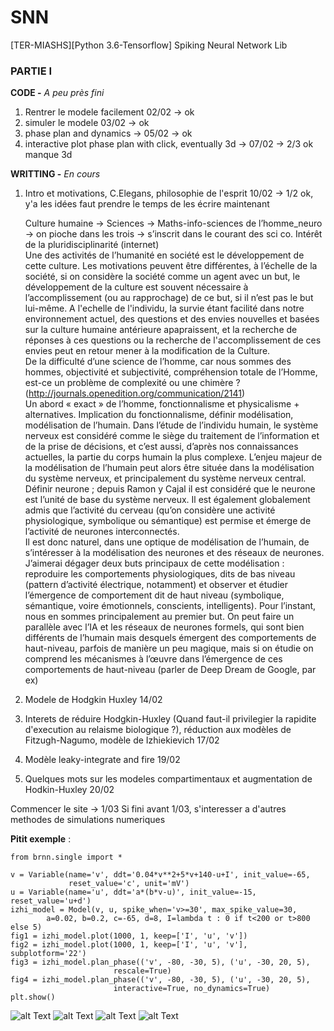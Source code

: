 # SNN
[TER-MIASHS][Python 3.6-Tensorflow] Spiking Neural Network Lib

### PARTIE I

**CODE -** *A peu près fini*
1. Rentrer le modele facilement 02/02 -> ok 
2. simuler le modele 03/02 -> ok
3. phase plan and dynamics -> 05/02 -> ok
4. interactive plot phase plan with click, eventually 3d -> 07/02 -> 2/3 ok manque 3d

**WRITTING -** *En cours*
1. Intro et motivations, C.Elegans, philosophie de l'esprit 10/02 -> 1/2 ok, y'a les idées faut prendre le temps de les écrire maintenant

	Culture humaine -> Sciences -> Maths-info-sciences de l’homme_neuro -> on pioche dans les trois -> s’inscrit dans le courant des sci co. Intérêt de la pluridisciplinarité (internet)  
Une des activités de l’humanité en société est le développement de cette culture. Les motivations peuvent être différentes, à l’échelle de la société, si on considère la société comme un agent avec un but, le développement de la culture est souvent nécessaire à l’accomplissement (ou au rapprochage) de ce but, si il n’est pas le but lui-même. A l'echelle de l'individu, la survie étant facilité dans notre environnement actuel, des questions et des envies nouvelles et basées sur la culture humaine antérieure apapraissent, et la recherche de réponses à ces questions ou la recherche de l'accomplissement de ces envies peut en retour mener à la modification de la Culture.    
De la difficulté d’une science de l’homme, car nous sommes des hommes, objectivité et subjectivité, compréhension totale de l’Homme, est-ce un problème de complexité ou une chimère ? (http://journals.openedition.org/communication/2141)  
Un abord « exact » de l’homme, fonctionnalisme et physicalisme + alternatives. Implication du fonctionnalisme, définir modélisation, modélisation de l’humain. Dans l’étude de l’individu humain, le système nerveux est considéré comme le siège du traitement de l’information et de la prise de décisions, et c’est aussi, d’après nos connaissances actuelles, la partie du corps humain la plus complexe. L’enjeu majeur de la modélisation de l’humain peut alors être située dans la modélisation du système nerveux, et principalement du système nerveux central.   
Définir neurone ; depuis Ramon y Cajal il est considéré que le neurone est l’unité de base du système nerveux. Il est également globalement admis que l’activité du cerveau (qu’on considère une activité physiologique, symbolique ou sémantique) est permise et émerge de l’activité de neurones interconnectés.  
Il est donc naturel, dans une optique de modélisation de l’humain, de s’intéresser à la modélisation des neurones et des réseaux de neurones. J’aimerai dégager deux buts principaux de cette modélisation : reproduire les comportements physiologiques, dits de bas niveau (pattern d’activité électrique, notamment) et observer et étudier l’émergence de comportement dit de haut niveau (symbolique, sémantique, voire émotionnels, conscients, intelligents). Pour l’instant, nous en sommes principalement au premier but. On peut faire un parallèle avec l’IA et les réseaux de neurones formels, qui sont bien différents de l’humain mais desquels émergent des comportements de haut-niveau, parfois de manière un peu magique, mais si on étudie on comprend les mécanismes à l’œuvre dans l’émergence de ces comportements de haut-niveau (parler de Deep Dream de Google, par ex)  

1. Modele de Hodgkin Huxley 14/02
1. Interets de réduire Hodgkin-Huxley (Quand faut-il privilegier la rapidite d'execution au relaisme biologique ?), réduction aux modèles de Fitzugh-Nagumo, modèle de Izhiekievich 17/02
1. Modèle leaky-integrate and fire 19/02
1. Quelques mots sur les modeles compartimentaux et augmentation de Hodkin-Huxley 20/02

Commencer le site -> 1/03
Si fini avant 1/03, s'interesser a d'autres methodes de simulations numeriques

**Pitit exemple** :
```
from brnn.single import *

v = Variable(name='v', ddt='0.04*v**2+5*v+140-u+I', init_value=-65, 
			 reset_value='c', unit='mV')
u = Variable(name='u', ddt='a*(b*v-u)', init_value=-15, reset_value='u+d')
izhi_model = Model(v, u, spike_when='v>=30', max_spike_value=30, 
        a=0.02, b=0.2, c=-65, d=8, I=lambda t : 0 if t<200 or t>800 else 5)
fig1 = izhi_model.plot(1000, 1, keep=['I', 'u', 'v'])
fig2 = izhi_model.plot(1000, 1, keep=['I', 'u', 'v'], subplotform='22')
fig3 = izhi_model.plan_phase(('v', -80, -30, 5), ('u', -30, 20, 5),
                       rescale=True)
fig4 = izhi_model.plan_phase(('v', -80, -30, 5), ('u', -30, 20, 5),
                       interactive=True, no_dynamics=True)
plt.show()
```

![alt Text](https://user-images.githubusercontent.com/27825602/36076476-e6d45882-0f5c-11e8-95d9-1e9a16462bbc.JPG)
![alt Text](https://user-images.githubusercontent.com/27825602/36076477-e7ec5936-0f5c-11e8-9830-e70f3b350b75.JPG)
![alt Text](https://user-images.githubusercontent.com/27825602/36076478-e993eede-0f5c-11e8-99e9-2dd3d4f44b07.JPG)
![alt Text](https://user-images.githubusercontent.com/27825602/36076474-e60e1bcc-0f5c-11e8-9dba-75ee33e47904.gif)


